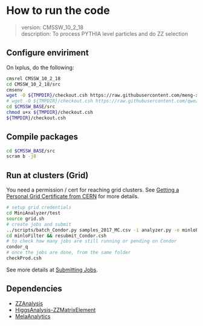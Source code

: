 # How to run the code

> version: CMSSW_10_2_18  
> description: To process PYTHIA level particles and do ZZ selection  

## Configure enviriment

On lxplus, do the following: 

```bash
cmsrel CMSSW_10_2_18
cd CMSSW_10_2_18/src
cmsenv
wget -O ${TMPDIR}/checkout.csh https://raw.githubusercontent.com/meng-xiao/PythiaAnalysis/master/checkout.csh
# wget -O ${TMPDIR}/checkout.csh https://raw.githubusercontent.com/qwezarty/PythiaAnalysis/master/checkout.csh
cd $CMSSW_BASE/src
chmod u+x ${TMPDIR}/checkout.csh
${TMPDIR}/checkout.csh
```

## Compile packages

```bash
cd $CMSSW_BASE/src
scram b -j8
```

## Run at clusters (Grid)

You need a permission / cert for reaching grid clusters. See [Getting a Personal Grid Certificate from CERN](https://uscms.org/uscms_at_work/physics/computing/getstarted/get_grid_cert.shtml) for more details.

```bash
# setup grid credentials
cd MiniAnalyzer/test
source grid.sh
# create jobs and submit
../scripts/batch_Condor.py samples_2017_MC.csv -i analyzer.py -o minloFilter
cd minloFilter && resubmit_Condor.csh
# to check how many jobs are still running or pending on Condor
condor_q
# once the jobs are done, from the same folder
checkProd.csh
```

See more details at [Submitting Jobs](https://github.com/CJLST/ZZAnalysis/wiki/SubmittingJobs).

## Dependencies
- [ZZAnalysis](https://github.com/CJLST/ZZAnalysis)
- [HiggsAnalysis-ZZMatrixElement](https://github.com/cms-analysis/HiggsAnalysis-ZZMatrixElement)
- [MelaAnalytics](https://github.com/usarica/MelaAnalytics)
